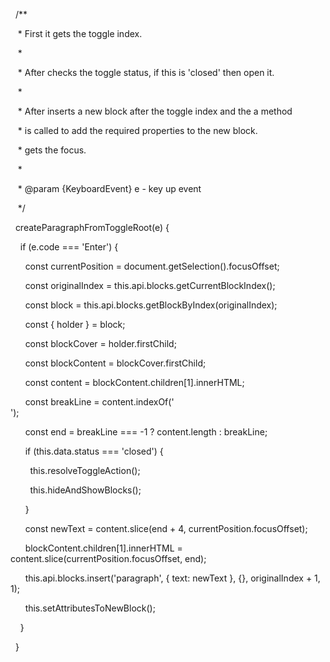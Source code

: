   /**

   * First it gets the toggle index.

   *

   * After checks the toggle status, if this is 'closed' then open it.

   *

   * After inserts a new block after the toggle index and the a method

   * is called to add the required properties to the new block.

   * gets the focus.

   *

   * @param {KeyboardEvent} e - key up event

   */

  createParagraphFromToggleRoot(e) {

    if (e.code === 'Enter') {

      const currentPosition = document.getSelection().focusOffset;

      const originalIndex = this.api.blocks.getCurrentBlockIndex();

      const block = this.api.blocks.getBlockByIndex(originalIndex);

      const { holder } = block;

      const blockCover = holder.firstChild;

      const blockContent = blockCover.firstChild;

      const content = blockContent.children[1].innerHTML;

  

      const breakLine = content.indexOf('<br>');

      const end = breakLine === -1 ? content.length : breakLine;

  

      if (this.data.status === 'closed') {

        this.resolveToggleAction();

        this.hideAndShowBlocks();

      }

  

      const newText = content.slice(end + 4, currentPosition.focusOffset);

      blockContent.children[1].innerHTML = content.slice(currentPosition.focusOffset, end);

  

      this.api.blocks.insert('paragraph', { text: newText }, {}, originalIndex + 1, 1);

      this.setAttributesToNewBlock();

    }

  }
